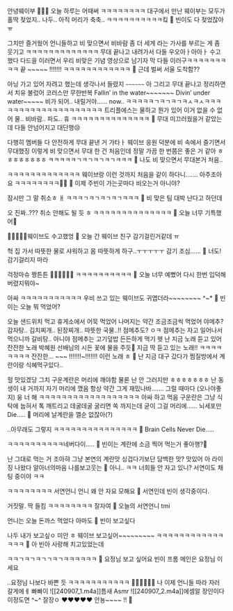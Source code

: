 안녕웨이부
🌊🌊🌊
오늘 하루는 어때써
ㅋㅋㅋㅋㅋㅋㅋㅋ
대구에서 만난 웨이부는
모두가 홀딱 젖었지..
나두..
아직 머리가 축축..
ㅋㅋㅋㅋㅋㅋㅋㅋㅋㅋ킼
🫧 빈이도 다 젖었잖아ㅠ

그치만
즐거웠어
언니들하고
비 맞으면서
비바람 좀 더 세게
라는 가사를 부르는 게
좀 웃기고
ㅋㅋㅋㅋㅋㅋㅋㅋㅋㅋㅋㅋㅋ
무대 끝나고 내려가서
다들 우오아ㅏ아아ㅏ
수고했다 다드을
이러면서
우리 비맞은 기념
영상으로 남기자
막 다들 이러구ㅋㅋㅋㅋㅋㅋㅋㅋㅋ
끝 ~~~~~ !!!!!!!
ㅋㅋㅋㅋㅋㅋㅋㅋㅋㅋㅋㅋ
🫧 근데 벌써 서울 도착함??

아닝 가고 있어
자려고 했는데
생각나서
들렸지
`~~~~~~`
아 그리고
무대 끝나고
정리하면서
치유 불렀어
코러스만 무한반복
Fallin’ in the water~~~~~~~
Divin’ under water~~~~~
비가 되어.. 내릴거야…… now..
ㅋㅋㅋㅋㅋㄱㅋㄱㅋㄱㅋㅅㅋㅅㅋㅋㅋㅋㅋㅋㅋㅋㅋㅋㅋㅋㅋㅋㅋㅋㅋㅋㅋㅋ
트리플에스는
물하고
뭔가 있어
이거 없을 수 없어
물.. 비바람.. 파도..
휴
ㅋㅋㅋㅋㅋㅋㅋㅋㅋㅋㅋㅋㅋㅋ
🫧 무대 미끄러웠을거 같았는데 다들 안넘어지고
대단행😢

다행히 멤버들 다 안전하게 무대 끝낸 거 가타ㅏ
웨이브 응원 덕분에
비 속에서 즐기면서 무대했징
이렇게 비 맞으면서
무대 한 건
처음인데
정말 가끔 한 번쯤은
좋은 거 같아 ㅎㅎㅎㅎㅎㅎㅎㅎ
ㅋㅋㅋㅋㅋㄱㅋㄱㅋㄱㅋㄱㅋㅋㅋ
🫧 나도 비 맞으면서 무대본거 처음..

ㅋㅋㅋㅋㅋㅋㅋㅋㅋㅋㅋㅋㅋ
웨이브랑 이런 것까지 처음을 같이 하다니…….
아주조아요
ㅋㅋㅋㅋㅋㅋㅋㅋ🤍🤍
🫧 이제 주빈이 가는곳마다 비오는거 아니야? 

잠시만
그 말
취소ㅎ
ㅐ
ㅋㅋㅋㄱㅋㄱㅋㄱㅋㄱㅋㅋㅋ
🫧 비 맞은 팀 대박 난다고 하던데

오 진짜..???
취소 안해도 될 듯 ㅎ
ㅋㅋㅋㅋㅋㅋㅋㅋㅋㅋㅋㅋㅋㅋ
🫧 오늘 너무 기특했어🥹

🤍🤍🤍🤍🤍웨이브도 수고했엉
🫧 오늘 간 웨이브 친구 감기걸린거같데 ㅠ

헉
집 가서
따뜻한 물로 샤워하고
몸 따뜻하게 하구..ㅜㅜㅜㅜㅜ
감기 조심……
🫧 너도! 감기걸리지 마라

걱정마슈
짱튼튼
💪💪💪💪💪💪
ㅋㅋㅋㅋㅋㅋㅋㅋㅋㅋ
🫧 오늘 너무 예뻤어 다시 한번 입덕해버렸지뭐야~

아싸
ㅋㅋㅋㅋㅋㅋㅋㅋㅋㅋㅋ
우비 쓰고 있는 웨이브도
귀엽더라~~~~~~~~
^~*
🫧 빈이는 오늘 뭐 먹었어?

오늘 샌드위치 먹고
휴게소에서 어묵 먹었어
나머지는 약간 조금조금씩
먹었어
야메추?
감자탕.. 김치찌개.. 된장찌개..
따뜻한 국물..!!
점메추도? ㅇㅋ
점메추는
자고 일어나서 먹으니까
갈비탕..
아니야
점메추는
고기덮밥
든든하게 먹기
헷
난 지금
노래 듣고 있어
잔잔한 노래
박혜원 선배님의
시든 꽃에 물을 주듯🎵
지금 딱 듣고 있는 노래!!
ㅋㅋㅋㅋㅋㅋㅋㅋ
잔잔한… ~~~ !!!!!!!~!!!!!!!
이런 노래
ㅎ
🫧 난 지금 대구 갔다가 찜질방에서 계란이랑 식혜먹구있다..

헐
맛있겠당
그치 구운계란은
머리에 깨야함
물론 난 안 그러지만
ㅎㅎㅎㅎㅎㅎㅎ
난 동생이 내 거까지
자기 머리에 깼음 항상
약간 그게 재밌나바…….
그럴 때마다
(오나야좋지)
웅 너 해
ㅋㅋㅋㅋㅋㅋㅋㅋㅋㅋㅋㅋㅋㅋㅋㅋㅋㅋ
아싸
하고 먹음
구운란은 그냥
식탁에 눕혀서 톡 깨트리고
데굴데굴 굴리면
쏙
까지는데
굳이 그걸 머리에……
뇌세포만
Die…..
🫧 머리에 날계란을 깰순 없잖아(?)

..아무래도 그렇지
ㅋㅋㅋㅋㅋㅋㅋㅋㅋㅋㅋㅋㅋㅋㅋ
🫧 Brain Cells Never Die.....

ㅋㅋㅋㅋㅋㅋㅋㅋㅋㅋ네버다이…..
🫧 빈이는 계란에 소금 찍어 먹는거 좋아행?🥚

난 그대로 먹는 거 조아햐
그냥 본연의 계란맛
싱겁다기보단
담백한 맛?
맛있어
아
라이징 나왔다
알아너의마음
나를보고웃는
🫧 아니.. ㅋㅋ 너희들 안 자고 있니? 서연이도 채팅 중이야 ㅋㅋ

ㅋㅋㅋㅋㅋㅋㅋㅋ
서연언니
언니 왜 안 자요
모해요
🫧 서연인데 빈이 생각중이다.

거짓말.
딱 들킴
ㅋㅋㅋㅋㅋㅋㅋㅋ
잘자여
🫧 오늘의 서연언니 tmi

언니는 오늘 돈까스 먹었다
아마도
🫧 빈이 보고싶다

나두
내가 보고싶ㅇ
미안 ㅎ
웨이브 보고싶어~~~~~~~~~
ㅋㅋㅋㅋㅋㅋㅋㅋㅋㅋㅋㅋㅋㅋㅋ
🫧 아 빈아 사랑해 치고있었는데

ㅋㅋㄱㅋㄱㅋㄱㄱㅋㄱㅋㅋㅋㅋㅋㅋ
🫧 요정님 보고 싶어요 빈이 프롬 메인은 요정님 이세요

..요정님 나보다 바쁜 듯
ㅋㅋㅋㅋㅋㅋㅋㅋㅋㅋㅋ
🧚🏻‍♀️😴😴😴
나 이제
언니들 따라
자러 갈게에ㅔ
빠빠이
![[240907_1.m4a]]틈새 Asmr
![[240907_2.m4a]]에셈알 장인이다 이정도면
^~^
잘장ㅇ
❤️❤️❤️❤️❤️
안뇽~~~~
!!
🤍




























